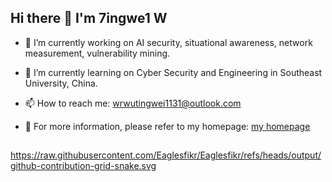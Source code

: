 ## Hi there 👋  I'm 7ingwe1 W

<!--
**Eaglesfikr/Eaglesfikr** is a ✨ _special_ ✨ repository because its `README.md` (this file) appears on your GitHub profile.

Here are some ideas to get you started:
-->
- 🔭 I’m currently working on AI security, situational awareness, network measurement, vulnerability mining.
- 🌱 I’m currently learning on Cyber Security and Engineering in Southeast University, China. 

- 📫 How to reach me: wrwutingwei1131@outlook.com

- :newspaper: ​For more information, please refer to my homepage: [my homepage](https://eaglesfikr.github.io/)
<!--- 👯 I’m looking to collaborate on ... 
- 🤔 I’m looking for help with ...
- 💬 Ask me about ... -->
<!---- 😄 Pronouns: ...
- ⚡ Fun fact: ...-->

<!----[![Anurag's GitHub stats](https://github-readme-stats.vercel.app/api?username=eaglesfikr)](https://github.com/anuraghazra/github-readme-stats)-->



## <!-- NEWS-->

<!--[GAN-based Model Inversion Attack-2025.03.28](https://eaglesfikr.github.io/posts/GAN_based-Model-Inversion-Attack/)-->

<!--[PLG-MI-using CGAN and top-n to MI-2025.04.01](https://eaglesfikr.github.io/posts/PLG_MI_using-CGAN-and-top-n-to-MI/)-->

## <!--Skills Set-->
<!--![PYTHON](https://img.shields.io/badge/Python-3776AB?style=for-the-badge&logo=python&logoColor=white) ![go](https://img.shields.io/badge/go-%2300ADD8.svg?style=for-the-badge&logo=go&logoColor=white) ![JAVA](https://img.shields.io/badge/Java-ED8B00?style=for-the-badge&logo=openjdk&logoColor=white) ![C](https://img.shields.io/badge/C-00599C?style=for-the-badge&logo=c&logoColor=white)  ![C++](https://img.shields.io/badge/C%2B%2B-00599C?style=for-the-badge&logo=c%2B%2B&logoColor=white)  ![PHP](https://img.shields.io/badge/PHP-777BB4?style=for-the-badge&logo=php&logoColor=white) ![JAVASCRIPT](https://img.shields.io/badge/JavaScript-323330?style=for-the-badge&logo=javascript&logoColor=F7DF1E) ![React](https://img.shields.io/badge/React-61DAFB?style=for-the-badge&logo=react&logoColor=black)-->

https://raw.githubusercontent.com/Eaglesfikr/Eaglesfikr/refs/heads/output/github-contribution-grid-snake.svg
